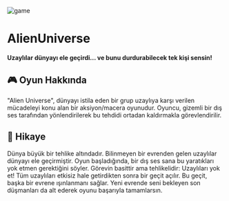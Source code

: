 ![game](https://github.com/user-attachments/assets/384933ff-b3ae-419b-ad03-1814a9d2dcac)
# AlienUniverse

**Uzaylılar dünyayı ele geçirdi... ve bunu durdurabilecek tek kişi sensin!**

## 🎮 Oyun Hakkında

"Alien Universe", dünyayı istila eden bir grup uzaylıya karşı verilen mücadeleyi konu alan bir aksiyon/macera oyunudur. Oyuncu, gizemli bir dış ses tarafından yönlendirilerek bu tehdidi ortadan kaldırmakla görevlendirilir.

## 📜 Hikaye

Dünya büyük bir tehlike altındadır. Bilinmeyen bir evrenden gelen uzaylılar dünyayı ele geçirmiştir. Oyun başladığında, bir dış ses sana bu yaratıkları yok etmen gerektiğini söyler. Görevin basittir ama tehlikelidir: Uzaylıları yok et!
Tüm uzaylıları etkisiz hale getirdikten sonra bir geçit açılır. Bu geçit, başka bir evrene ışınlanmanı sağlar. Yeni evrende seni bekleyen son düşmanları da alt ederek oyunu başarıyla tamamlarsın.

